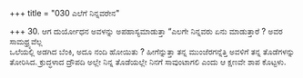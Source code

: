 +++
title = "030 ಎಲೆಗೆ ನಿನ್ನವರೇನ"

+++
30. ಆಗ ದುರ್ಯೋಧನ ಅವಳನ್ನು ಅಪಹಾಸ್ಯಮಾಡುತ್ತಾ “ಎಲಗೇ ನಿನ್ನವರು ಏನು ಮಾಡುತ್ತಾರೆ ? ಅವರ ಸಾಮಥ್ರ್ಯವೆಲ್ಲ   
ಒಲೆಯಲ್ಲಿ ಅಡಗಿದ ಬೆಂಕಿ, ಅದೂ ನಂದಿ ಹೋಯಿತು ? ಹೀಗೆನ್ನುತ್ತಾ ತನ್ನ ಮುಂಜೆರಗನ್ನೆತ್ತಿ ಅವಳಿಗೆ ತನ್ನ ತೊಡೆಗಳನ್ನು ತೋರಿಸಿದ. ಕ್ರುದ್ಧಳಾದ ದ್ರೌಪದಿ ಅಲ್ಲೇ  ನಿನ್ನ ತೊಡೆಯಲ್ಲೇ ನಿನಗೆ ಸಾವುಂಟಾಗಲಿ ಎಂದು ಆ ಕ್ಷಣವೇ ಶಾಪ ಕೊಟ್ಟಳು.